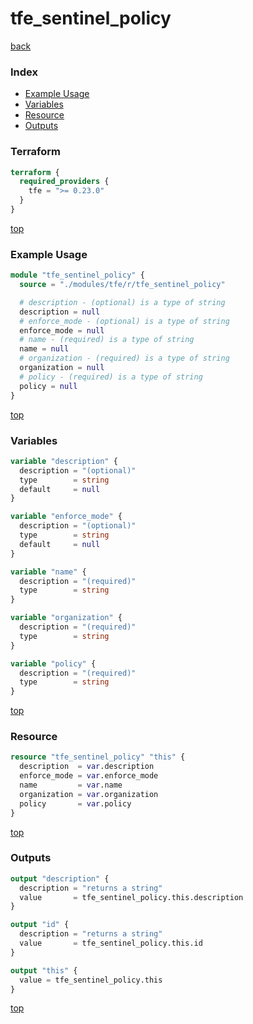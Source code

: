 # tfe_sentinel_policy

[back](../tfe.md)

### Index

- [Example Usage](#example-usage)
- [Variables](#variables)
- [Resource](#resource)
- [Outputs](#outputs)

### Terraform

```terraform
terraform {
  required_providers {
    tfe = ">= 0.23.0"
  }
}
```

[top](#index)

### Example Usage

```terraform
module "tfe_sentinel_policy" {
  source = "./modules/tfe/r/tfe_sentinel_policy"

  # description - (optional) is a type of string
  description = null
  # enforce_mode - (optional) is a type of string
  enforce_mode = null
  # name - (required) is a type of string
  name = null
  # organization - (required) is a type of string
  organization = null
  # policy - (required) is a type of string
  policy = null
}
```

[top](#index)

### Variables

```terraform
variable "description" {
  description = "(optional)"
  type        = string
  default     = null
}

variable "enforce_mode" {
  description = "(optional)"
  type        = string
  default     = null
}

variable "name" {
  description = "(required)"
  type        = string
}

variable "organization" {
  description = "(required)"
  type        = string
}

variable "policy" {
  description = "(required)"
  type        = string
}
```

[top](#index)

### Resource

```terraform
resource "tfe_sentinel_policy" "this" {
  description  = var.description
  enforce_mode = var.enforce_mode
  name         = var.name
  organization = var.organization
  policy       = var.policy
}
```

[top](#index)

### Outputs

```terraform
output "description" {
  description = "returns a string"
  value       = tfe_sentinel_policy.this.description
}

output "id" {
  description = "returns a string"
  value       = tfe_sentinel_policy.this.id
}

output "this" {
  value = tfe_sentinel_policy.this
}
```

[top](#index)